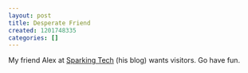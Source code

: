 ```yaml
---
layout: post
title: Desperate Friend
created: 1201748335
categories: []
---
```

My friend Alex at <a href="http://sparkingtech.com/" rel="friend met" title="Sparking Tech">Sparking Tech</a> (his blog) wants visitors. Go have fun.
